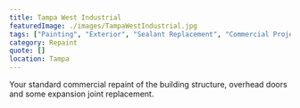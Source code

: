 ```yaml
---
title: Tampa West Industrial
featuredImage: ./images/TampaWestIndustrial.jpg
tags: ["Painting", "Exterior", "Sealant Replacement", "Commercial Projects"]
category: Repaint
quote: []
location: Tampa
---
```


Your standard commercial repaint of the building structure, overhead doors and some expansion joint replacement.
